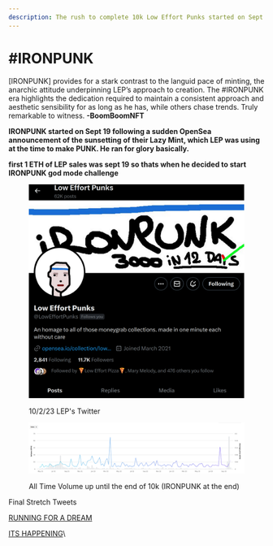 ```yaml
---
description: The rush to complete 10k Low Effort Punks started on Sept 19
---
```


# #IRONPUNK

\[IRONPUNK] provides for a stark contrast to the languid pace of minting, the anarchic attitude underpinning LEP’s approach to creation. The #IRONPUNK era highlights the dedication required to maintain a consistent approach and aesthetic sensibility for as long as he has, while others chase trends. Truly remarkable to witness. **-BoomBoomNFT**&#x20;

**IRONPUNK started on Sept 19 following a sudden OpenSea announcement of the sunsetting of their Lazy Mint, which LEP was using at the time to make PUNK. He ran for glory basically.**

**first 1 ETH of LEP sales was sept 19 so thats when he decided to start IRONPUNK god mode challenge**

<figure><img src="../.gitbook/assets/image.png" alt=""><figcaption><p>10/2/23 LEP's Twitter</p></figcaption></figure>

<figure><img src="../.gitbook/assets/image (1).png" alt=""><figcaption><p>All Time Volume up until the end of 10k (IRONPUNK at the end)</p></figcaption></figure>





Final Stretch Tweets

[RUNNING FOR A DREAM](https://twitter.com/loweffortpunks/status/1706741065368105322?s=46\&t=biC02DW3YYMRZOzurj4OcA)

[ITS HAPPENING](https://x.com/loweffortpunks/status/1709040374080045248?s=46\&t=biC02DW3YYMRZOzurj4OcA)\
